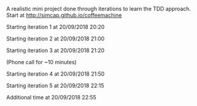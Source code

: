 A realistic mini project done through iterations to learn the TDD approach. Start at http://simcap.github.io/coffeemachine

Starting iteration 1 at 20/09/2018 20:20

Starting iteration 2 at 20/09/2018 21:00

Starting iteration 3 at 20/09/2018 21:20

(Phone call for ~10 minutes)

Starting iteration 4 at 20/09/2018 21:50

Starting iteration 5 at 20/09/2018 22:15

Additional time at 20/09/2018 22:55
